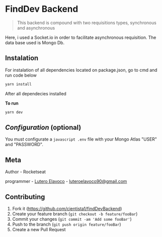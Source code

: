 # FindDev Backend
> This backend is compound with two requisitions types, synchronous and asynchronous

Here, i used a Socket.io in order to facilitate asynchronous requisition. The data base used is Mongo Db.

## Instalation 

For instalation of all dependencies located on package.json, go to cmd and run code below

```sh
yarn install
```

After all dependecies installed

**To run**

```sh
yarn dev 
```

## _Configuration_ (optional)

You must configurate a ``` javascript .env ``` file with your Mongo Atlas "USER" and "PASSWORD". 

## Meta

Author - Rocketseat

programmer -  [Lutero Elavoco](https://www.linkedin.com/in/l%C3%BAtero-elavoco-5951b619b/) - luteroelavoco90@gmail.com



## Contributing 

1. Fork it (https://github.com/cientista1/findDevBackend)
2. Create your feature branch (`git checkout -b feature/fooBar`)
3. Commit your changes (`git commit -am 'Add some fooBar'`)
4. Push to the branch (`git push origin feature/fooBar`)
5. Create a new Pull Request
